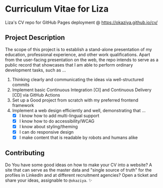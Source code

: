 # Curriculum Vitae for Liza

Liza's CV repo for GitHub Pages deployment @ https://okaziya.github.io/cv/

## Project Description

The scope of this project is to establish a stand-alone presentation of my education, professional
experience, and other work qualifications. Apart from the user-facing presentation on the web,
the repo intends to serve as a public record that showcases that I am able to perform ordinary
development tasks, such as ...

1. Thinking clearly and communicating the ideas via well-structured commits
2. Implement basic Continuous Integration [CI] and Continuous Delivery [CD] via GitHub Actions
3. Set up a Good project from scratch with my preferred frontend framework
4. Implement a web design efficiently and well, demonstrating that ...
   - [x] I know how to add multi-lingual support
   - [x] I know how to do accessibility/WCAG
   - [x] I know about styling/theming
   - [x] I can do responsive design
   - [x] I make content that is readable by robots and humans alike

## Contributing

Do You have some good ideas on how to make your CV into a website? A site that can serve as
the master data and "single source of truth" for the profiles in LinkedIn and at different
recruitment agencies? Open a ticket and share your ideas, assignable to `@okaziya`. ✨
